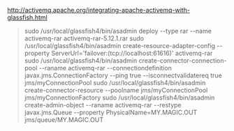 http://activemq.apache.org/integrating-apache-activemq-with-glassfish.html

> sudo /usr/local/glassfish4/bin/asadmin deploy --type rar --name activemq-rar activemq-rar-5.12.1.rar
> sudo /usr/local/glassfish4/bin/asadmin create-resource-adapter-config --property ServerUrl='failover\:(tcp\://localhost\:61616)' activemq-rar
> sudo /usr/local/glassfish4/bin/asadmin create-connector-connection-pool --raname activemq-rar --connectiondefinition javax.jms.ConnectionFactory --ping true --isconnectvalidatereq true jms/myConnectionPool
> sudo /usr/local/glassfish4/bin/asadmin create-connector-resource --poolname jms/myConnectionPool jms/myConnectionFactory
> sudo /usr/local/glassfish4/bin/asadmin create-admin-object --raname activemq-rar --restype javax.jms.Queue --property PhysicalName=MY.MAGIC.OUT jms/queue/MY.MAGIC.OUT
